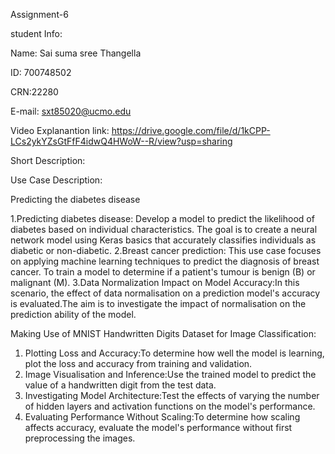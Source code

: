 Assignment-6 

student Info: 

Name: Sai suma sree Thangella

ID: 700748502

CRN:22280 

E-mail: sxt85020@ucmo.edu



Video Explanantion link: 
https://drive.google.com/file/d/1kCPP-LCs2ykYZsGtFfF4idwQ4HWoW--R/view?usp=sharing
 
Short Description:


Use Case Description: 

Predicting the diabetes disease

1.Predicting diabetes disease: Develop a model to predict the likelihood of diabetes based on individual characteristics. The goal is to create a neural network model using Keras basics that accurately classifies individuals as diabetic or non-diabetic.
2.Breast cancer prediction: This use case focuses on applying machine learning techniques to predict the diagnosis of breast cancer. To train a model to determine if a patient's tumour is benign (B) or malignant (M). 
3.Data Normalization Impact on Model Accuracy:In this scenario, the effect of data normalisation on a prediction model's accuracy is evaluated.The aim is to investigate the impact of normalisation on the prediction ability of the model.


Making Use of MNIST Handwritten Digits Dataset for Image Classification:

1. Plotting Loss and Accuracy:To determine how well the model is learning, plot the loss and accuracy from training and validation.
2. Image Visualisation and Inference:Use the trained model to predict the value of a handwritten digit from the test data.
3. Investigating Model Architecture:Test the effects of varying the number of hidden layers and activation functions on the model's performance.
4. Evaluating Performance Without Scaling:To determine how scaling affects accuracy, evaluate the model's performance without first preprocessing the images.








